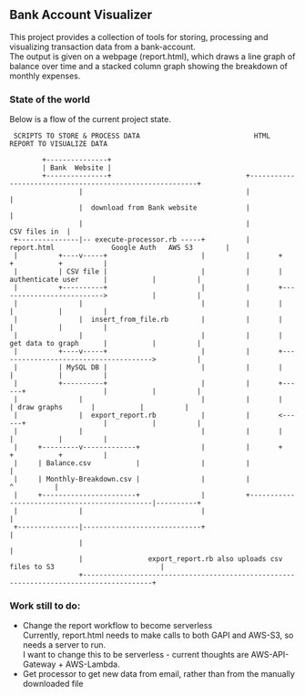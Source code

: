 ## Bank Account Visualizer
This project provides a collection of tools for storing, processing and visualizing transaction data from a bank-account.<br>
The output is given on a webpage (report.html), which draws a line graph of balance over time and a stacked column graph showing the breakdown of monthly expenses.

### State of the world
Below is a flow of the current project state.

     SCRIPTS TO STORE & PROCESS DATA                            HTML REPORT TO VISUALIZE DATA

            +---------------+
            | Bank  Website |
            +---------------+                                 +---------------------------------------------------------+
                     |                                        |                                                         |
                     |  download from Bank website            |                                                         |
                     |                                        |                                           CSV files in  |
     +---------------|-- execute-processor.rb -----+          |    report.html              Google Auth   AWS S3        |
     |          +----v-----+                       |          |       +                          +           +          |
     |          | CSV file |                       |          |       |   authenticate user      |           |          |
     |          +----------+                       |          |       +-------------------------->           |          |
     |               |                             |          |       |                          |           |          |
     |               |  insert_from_file.rb        |          |       |                          |           |          |
     |               |                             |          |       |   get data to graph      |           |          |
     |          +----v-----+                       |          |       +-------------------------------------->          |
     |          | MySQL DB |                       |          |       |                          |           |          |
     |          +----------+                       |          |       +------+                   |           |          |
     |               |                             |          |       |      | draw graphs       |           |          |
     |               |  export_report.rb           |          |       <------+                   |           |          |
     |               |                             |          |       |                          |           |          |
     |     +---------v-------------+               |          |       +                          +           +          |
     |     | Balance.csv           |               |          |                                                         |
     |     | Monthly-Breakdown.csv |               |          |                                              ^          |
     |     +-----------------------+               |          +----------------------------------------------|----------+
     |               |                             |                                                         |
     +---------------|-----------------------------+                                                         |
                     |                                                                                       |
                     |                export_report.rb also uploads csv files to S3                          |
                     +---------------------------------------------------------------------------------------+

### Work still to do:
 * Change the report workflow to become serverless<br>
 Currently, report.html needs to make calls to both GAPI and AWS-S3, so needs a server to run.<br>
 I want to change this to be serverless - current thoughts are AWS-API-Gateway + AWS-Lambda.
 * Get processor to get new data from email, rather than from the manually downloaded file
